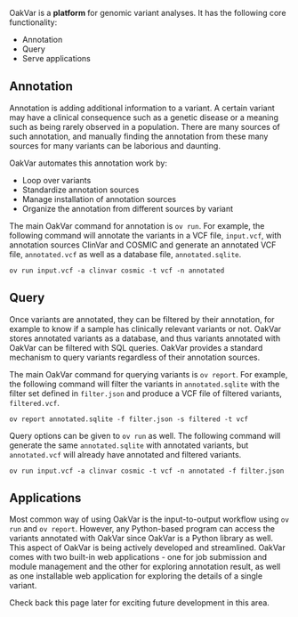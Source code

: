 OakVar is a **platform** for genomic variant analyses. It has the following core functionality:

* Annotation
* Query
* Serve applications

## Annotation

Annotation is adding additional information to a variant. A certain variant may have a clinical consequence such as a genetic disease or a meaning such as being rarely observed in a population. There are many sources of such annotation, and manually finding the annotation from these many sources for many variants can be laborious and daunting.

OakVar automates this annotation work by:

* Loop over variants
* Standardize annotation sources
* Manage installation of annotation sources
* Organize the annotation from different sources by variant

The main OakVar command for annotation is `ov run`. For example, the following command will annotate the variants in a VCF file, `input.vcf`, with annotation sources ClinVar and COSMIC and generate an annotated VCF file, `annotated.vcf` as well as a database file, `annotated.sqlite`.

    ov run input.vcf -a clinvar cosmic -t vcf -n annotated

## Query

Once variants are annotated, they can be filtered by their annotation, for example to know if a sample has clinically relevant variants or not. OakVar stores annotated variants as a database, and thus variants annotated with OakVar can be filtered with SQL queries. OakVar provides a standard mechanism to query variants regardless of their annotation sources.

The main OakVar command for querying variants is `ov report`. For example, the following command will filter the variants in `annotated.sqlite` with the filter set defined in `filter.json` and produce a VCF file of filtered variants, `filtered.vcf`.

    ov report annotated.sqlite -f filter.json -s filtered -t vcf

Query options can be given to `ov run` as well. The following command will generate the same `annotated.sqlite` with annotated variants, but `annotated.vcf` will already have annotated and filtered variants.

    ov run input.vcf -a clinvar cosmic -t vcf -n annotated -f filter.json

## Applications

Most common way of using OakVar is the input-to-output workflow using `ov run` and `ov report`. However, any Python-based program can access the variants annotated with OakVar since OakVar is a Python library as well. This aspect of OakVar is being actively developed and streamlined. OakVar comes with two built-in web applications - one for job submission and module management and the other for exploring annotation result, as well as one installable web application for exploring the details of a single variant.

Check back this page later for exciting future development in this area.
